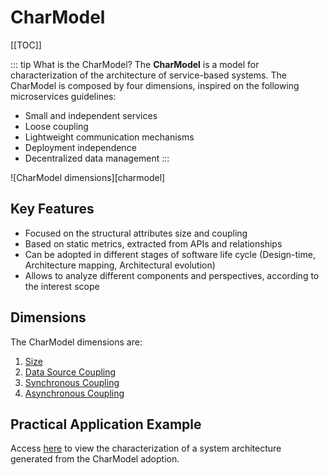 # CharModel

[[TOC]]

::: tip What is the CharModel?
The **CharModel** is a model for characterization of the architecture of service-based systems. The CharModel is composed by four dimensions, inspired on the following microservices guidelines:
- Small and independent services
- Loose coupling
- Lightweight communication mechanisms
- Deployment independence
- Decentralized data management
:::

![CharModel dimensions][charmodel]

## Key Features

- Focused on the structural attributes size and coupling
- Based on static metrics, extracted from APIs and relationships
- Can be adopted in different stages of software life cycle (Design-time, Architecture mapping, Architectural evolution)
- Allows to analyze different components and perspectives, according to the interest scope

## Dimensions

The CharModel dimensions are:

  1. [Size][size]
  2. [Data Source Coupling][data_source]
  3. [Synchronous Coupling][synchronous]
  4. [Asynchronous Coupling][asynchronous]

## Practical Application Example

Access [here][pingr_characterization] to view the characterization of a system architecture generated from the CharModel adoption.

[size]: ./dimensions/size.md
[data_source]: ./dimensions/data_source.md
[synchronous]: ./dimensions/synchronous.md
[asynchronous]: ./dimensions/asynchronous.md

[pingr_characterization]: ./pingr/overview.md
